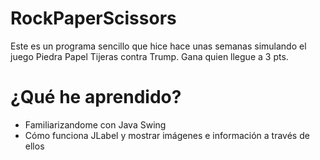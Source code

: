 # RockPaperScissors
Este es un programa sencillo que hice hace unas semanas simulando el juego Piedra Papel Tijeras contra Trump. Gana quien llegue a 3 pts.

# ¿Qué he aprendido?
* Familiarizandome con Java Swing
* Cómo funciona JLabel y mostrar imágenes e información a través de ellos
